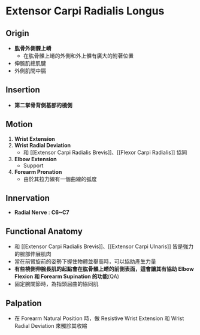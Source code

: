 # Extensor Carpi Radialis Longus
## Origin
* **肱骨外側髁上嵴**
	* 在肱骨髁上嵴的外側和外上髁有廣大的附著位置
* 伸腕肌總肌腱
* 外側肌間中膈  

## Insertion
* **第二掌骨背側基部的橈側**  

## Motion
1. **Wrist Extension**
2. **Wrist Radial Deviation**
	* 和 [[Extensor Carpi Radialis Brevis]]、[[Flexor Carpi Radialis]] 協同
3. **Elbow Extension**
	* Support
4. **Forearm Pronation**
	* 由於其拉力線有一個曲線的弧度  

## Innervation
* **Radial Nerve** : **C6~C7**  

## Functional Anatomy
* 和 [[Extensor Carpi Radialis Brevis]]、[[Extensor Carpi Ulnaris]] 皆是強力的腕部伸展肌肉
* 當在前臂旋前的姿勢下握住物體並舉高時，可以協助產生力量
* **有些橈側伸腕長肌的起點會在肱骨髁上嵴的前側表面，這會讓其有協助 Elbow Flexion 和 Forearm Supination 的功能**(QA)
* 固定腕關節時，為指頭屈曲的協同肌  

## Palpation
* 在 Forearm Natural Position 時，做 Resistive Wrist Extension 和 Wrist Radial Deviation 來觸診其收縮